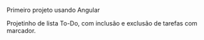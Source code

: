 Primeiro projeto usando Angular

Projetinho de lista To-Do, com inclusão e exclusão de tarefas com marcador.

